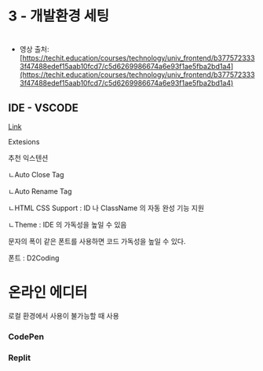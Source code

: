 # 3 - 개발환경 세팅

# 

- 영상 출처:  [https://techit.education/courses/technology/univ_frontend/b3775723333f47488edef15aab10fcd7/c5d6269986674a6e93f1ae5fba2bd1a4](https://techit.education/courses/technology/univ_frontend/b3775723333f47488edef15aab10fcd7/c5d6269986674a6e93f1ae5fba2bd1a4)

## IDE - VSCODE

[Link](3%20-%20%E1%84%80%E1%85%A2%E1%84%87%E1%85%A1%E1%86%AF%E1%84%92%E1%85%AA%E1%86%AB%E1%84%80%E1%85%A7%E1%86%BC%20%E1%84%89%E1%85%A6%E1%84%90%E1%85%B5%E1%86%BC%200d7fabc0e8b04641986c43eccfeb9686.md)

Extesions

추천 익스텐션

ㄴAuto Close Tag

ㄴAuto Rename Tag

ㄴHTML CSS Support : ID 나 ClassName 의 자동 완성 기능 지원

ㄴTheme : IDE 의 가독성을 높일 수 있음

문자의 폭이 같은 폰트를 사용하면 코드 가독성을 높일 수 있다.

폰트 : D2Coding

# 온라인 에디터

로컬 환경에서 사용이 불가능할 때 사용

### CodePen

### Replit